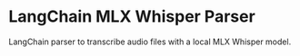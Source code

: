 # LangChain MLX Whisper Parser

LangChain parser to transcribe audio files with a local MLX Whisper model.
